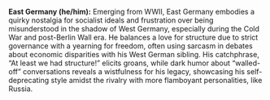 **East Germany (he/him):** Emerging from WWII, East Germany embodies a quirky nostalgia for socialist ideals and frustration over being misunderstood in the shadow of West Germany, especially during the Cold War and post-Berlin Wall era. He balances a love for structure due to strict governance with a yearning for freedom, often using sarcasm in debates about economic disparities with his West German sibling. His catchphrase, “At least we had structure!” elicits groans, while dark humor about “walled-off” conversations reveals a wistfulness for his legacy, showcasing his self-deprecating style amidst the rivalry with more flamboyant personalities, like Russia.